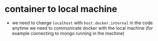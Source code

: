 # container to local machine

- we need to change `localhost` with `host.docker.internal` in the code anytime we need to communicate docker with the local machine (for example connecting to mongo running in the machine)